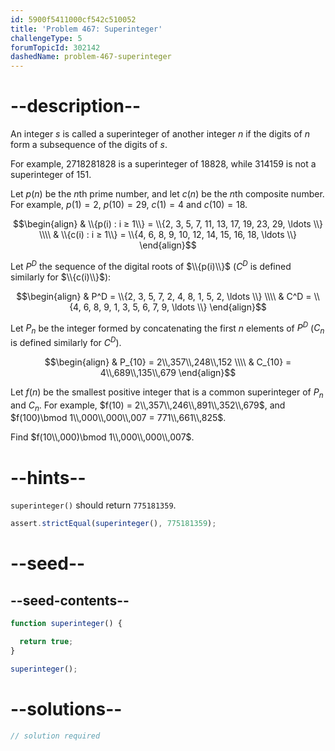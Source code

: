 ```yaml
---
id: 5900f5411000cf542c510052
title: 'Problem 467: Superinteger'
challengeType: 5
forumTopicId: 302142
dashedName: problem-467-superinteger
---
```


# --description--

An integer $s$ is called a superinteger of another integer $n$ if the digits of $n$ form a subsequence of the digits of $s$.

For example, 2718281828 is a superinteger of 18828, while 314159 is not a superinteger of 151.

Let $p(n)$ be the $n$th prime number, and let $c(n)$ be the $n$th composite number. For example, $p(1) = 2$, $p(10) = 29$, $c(1) = 4$ and $c(10) = 18$.

$$\begin{align} & \\{p(i) : i ≥ 1\\} = \\{2, 3, 5, 7, 11, 13, 17, 19, 23, 29, \ldots \\} \\\\ & \\{c(i) : i ≥ 1\\} = \\{4, 6, 8, 9, 10, 12, 14, 15, 16, 18, \ldots \\} \end{align}$$

Let $P^D$ the sequence of the digital roots of $\\{p(i)\\}$ ($C^D$ is defined similarly for $\\{c(i)\\}$):

$$\begin{align} & P^D = \\{2, 3, 5, 7, 2, 4, 8, 1, 5, 2, \ldots \\} \\\\ & C^D = \\{4, 6, 8, 9, 1, 3, 5, 6, 7, 9, \ldots \\} \end{align}$$

Let $P_n$ be the integer formed by concatenating the first $n$ elements of $P^D$ ($C_n$ is defined similarly for $C^D$).

$$\begin{align} & P_{10} = 2\\,357\\,248\\,152 \\\\ & C_{10} = 4\\,689\\,135\\,679 \end{align}$$

Let $f(n)$ be the smallest positive integer that is a common superinteger of $P_n$ and $C_n$. For example, $f(10) = 2\\,357\\,246\\,891\\,352\\,679$, and $f(100)\bmod 1\\,000\\,000\\,007 = 771\\,661\\,825$.

Find $f(10\\,000)\bmod 1\\,000\\,000\\,007$.

# --hints--

`superinteger()` should return `775181359`.

```js
assert.strictEqual(superinteger(), 775181359);
```

# --seed--

## --seed-contents--

```js
function superinteger() {

  return true;
}

superinteger();
```

# --solutions--

```js
// solution required
```
